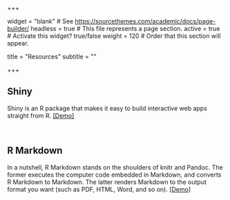 +++

widget = "blank"  # See https://sourcethemes.com/academic/docs/page-builder/
headless = true  # This file represents a page section.
active = true  # Activate this widget? true/false
weight = 120  # Order that this section will appear.

title = "Resources"
subtitle = ""


+++


## **Shiny**

Shiny is an R package that makes it easy to build interactive web apps straight from R. [[Demo]](https://cong.shinyapps.io/demo/)

<br/>

## **R Markdown**

In a nutshell, R Markdown stands on the shoulders of knitr and Pandoc. The former executes the computer code embedded in Markdown, and converts R Markdown to Markdown. The latter renders Markdown to the output format you want (such as PDF, HTML, Word, and so on). [[Demo]](https://congm.github.io/resources/demo.html)

